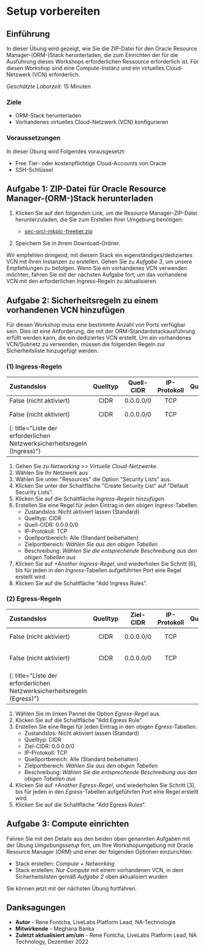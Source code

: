 # Setup vorbereiten

## Einführung

In dieser Übung wird gezeigt, wie Sie die ZIP-Datei für den Oracle Resource Manager-(ORM-)Stack herunterladen, die zum Einrichten der für die Ausführung dieses Workshops erforderlichen Ressource erforderlich ist. Für diesen Workshop sind eine Compute-Instanz und ein virtuelles Cloud-Netzwerk (VCN) erforderlich.

_Geschätzte Laborzeit:_ 15 Minuten

### Ziele

*   ORM-Stack herunterladen
*   Vorhandenes virtuelles Cloud-Netzwerk (VCN) konfigurieren

### Voraussetzungen

In dieser Übung wird Folgendes vorausgesetzt:

*   Free Tier- oder kostenpflichtige Cloud-Accounts von Oracle
*   SSH-Schlüssel

## Aufgabe 1: ZIP-Datei für Oracle Resource Manager-(ORM-)Stack herunterladen

1.  Klicken Sie auf den folgenden Link, um die Resource Manager-ZIP-Datei herunterzuladen, die Sie zum Erstellen Ihrer Umgebung benötigen:
    
    *   [sec-orcl-mkplc-freetier.zip](https://objectstorage.us-ashburn-1.oraclecloud.com/p/LtODsAADe31TuKS1e7J4qDwqXKZ37C8oiv7W-hFSujfVHh_K0mEAqmHgl9v2XKqf/n/natdsecurity/b/stack/o/sec-orcl-mkplc-freetier.zip)
2.  Speichern Sie in Ihrem Download-Ordner.
    

Wir empfehlen dringend, mit diesem Stack ein eigenständiges/dediziertes VCN mit Ihren Instanzen zu erstellen. Gehen Sie zu _Aufgabe 3_, um unsere Empfehlungen zu befolgen. Wenn Sie ein vorhandenes VCN verwenden möchten, fahren Sie mit der nächsten Aufgabe fort, um das vorhandene VCN mit den erforderlichen Ingress-Regeln zu aktualisieren.

## Aufgabe 2: Sicherheitsregeln zu einem vorhandenen VCN hinzufügen

Für diesen Workshop muss eine bestimmte Anzahl von Ports verfügbar sein. Dies ist eine Anforderung, die mit der ORM-Standardstackausführung erfüllt werden kann, die ein dediziertes VCN erstellt. Um ein vorhandenes VCN/Subnetz zu verwenden, müssen die folgenden Regeln zur Sicherheitsliste hinzugefügt werden.

### **(1) Ingress-Regeln**

| Zustandslos | Quelltyp | Quell-CIDR | IP-Protokoll | Quellportbereich | Zielportbereich | Beschreibung |
| :-- | :-: | :-: | :-: | :-: | :-: | :-- |
| False (nicht aktiviert) | CIDR | 0.0.0.0/0 | TCP | Alle | 22 | SSH |
| False (nicht aktiviert) | CIDR | 0.0.0.0/0 | TCP | Alle | (6080) | Remotedesktop mit noVNC |
| {: title="Liste der erforderlichen Netzwerksicherheitsregeln (Ingress)"} |  |  |  |  |  |  |

1.  Gehen Sie zu _Networking >> Virtuelle Cloud-Netzwerke_.
2.  Wählen Sie Ihr Netzwerk aus
3.  Wählen Sie unter "Resources" die Option "Security Lists" aus.
4.  Klicken Sie unter der Schaltfläche "Create Security List" auf "Default Security Lists".
5.  Klicken Sie auf die Schaltfläche _Ingress-Regeln hinzufügen_.
6.  Erstellen Sie eine Regel für jeden Eintrag in den obigen _Ingress_\-Tabellen.
    *   Zustandslos: Nicht aktiviert lassen (Standard)
    *   Quelltyp: CIDR
    *   Quell-CIDR: 0.0.0.0/0
    *   IP-Protokoll: TCP
    *   Quellportbereich: Alle (Standard beibehalten)
    *   Zielportbereich: _Wählen Sie aus den obigen Tabellen_
    *   Beschreibung: _Wählen Sie die entsprechende Beschreibung aus den obigen Tabellen aus_
7.  Klicken Sie auf _+Another Ingress-Regel_, und wiederholen Sie Schritt \[6\], bis für jeden in den _Ingress_\-Tabellen aufgeführten Port eine Regel erstellt wird.
8.  Klicken Sie auf die Schaltfläche "Add Ingress Rules".

### **(2) Egress-Regeln**

| Zustandslos | Quelltyp | Ziel-CIDR | IP-Protokoll | Quellportbereich | Zielportbereich | Beschreibung |
| :-- | :-: | :-: | :-: | :-: | :-: | :-- |
| False (nicht aktiviert) | CIDR | 0.0.0.0/0 | TCP | Alle | 80 | Ausgehender HTTP-Zugriff |
| False (nicht aktiviert) | CIDR | 0.0.0.0/0 | TCP | Alle | (443) | Ausgehender HTTPS-Zugriff |
| {: title="Liste der erforderlichen Netzwerksicherheitsregeln (Egress)"} |  |  |  |  |  |  |

1.  Wählen Sie im linken Pannel die Option _Egress-Regel_ aus.
2.  Klicken Sie auf die Schaltfläche "Add Egress Rule".
3.  Erstellen Sie eine Regel für jeden Eintrag in den obigen _Egress_\-Tabellen:
    *   Zustandslos: Nicht aktiviert lassen (Standard)
    *   Quelltyp: CIDR
    *   Ziel-CIDR: 0.0.0.0/0
    *   IP-Protokoll: TCP
    *   Quellportbereich: Alle (Standard beibehalten)
    *   Zielportbereich: _Wählen Sie aus den obigen Tabellen_
    *   Beschreibung: _Wählen Sie die entsprechende Beschreibung aus den obigen Tabellen aus_
4.  Klicken Sie auf _+Another Egress-Regel_, und wiederholen Sie Schritt \[3\], bis für jeden in den _Egress_\-Tabellen aufgeführten Port eine Regel erstellt wird.
5.  Klicken Sie auf die Schaltfläche "Add Egress Rules".

## Aufgabe 3: Compute einrichten

Fahren Sie mit den Details aus den beiden oben genannten Aufgaben mit der Übung _Umgebungssetup_ fort, um Ihre Workshopumgebung mit Oracle Resource Manager (ORM) und einer der folgenden Optionen einzurichten:

*   Stack erstellen: _Compute + Networking_
*   Stack erstellen: _Nur Compute_ mit einem vorhandenen VCN, in dem Sicherheitslisten gemäß _Aufgabe 2_ oben aktualisiert wurden

Sie können jetzt mit der nächsten Übung fortfahren.

## Danksagungen

*   **Autor** - Rene Fontcha, LiveLabs Platform Lead, NA-Technologie
*   **Mitwirkende** - Meghana Banka
*   **Zuletzt aktualisiert am/um** - Rene Fontcha, LiveLabs Platform Lead, NA Technology, Dezember 2022